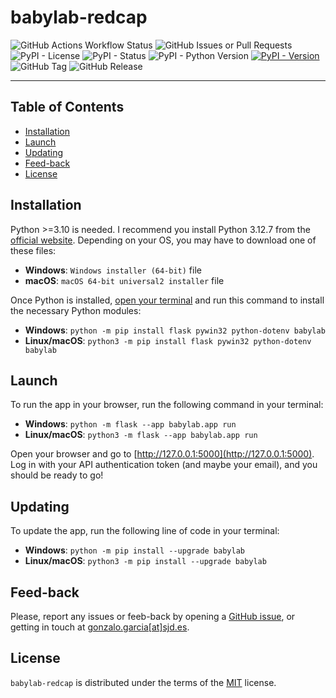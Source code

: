 # babylab-redcap

![GitHub Actions Workflow Status](https://img.shields.io/github/actions/workflow/status/NeuroDevComp/babylab-redcap/lint-test.yml)
![GitHub Issues or Pull Requests](https://img.shields.io/github/issues/NeuroDevComp/babylab-redcap)
![PyPI - License](https://img.shields.io/pypi/l/babylab)
![PyPI - Status](https://img.shields.io/pypi/status/babylab)
![PyPI - Python Version](https://img.shields.io/pypi/pyversions/babylab)
[![PyPI - Version](https://img.shields.io/pypi/v/babylab)](https://pypi.org/project/babylab/)
![GitHub Tag](https://img.shields.io/github/v/tag/NeuroDevComp/babylab-redcap)
![GitHub Release](https://img.shields.io/github/v/release/NeuroDevComp/babylab-redcap)

---

## Table of Contents

- [Installation](#installation)
- [Launch](#launch)
- [Updating](#updating)
- [Feed-back](#feed-back)
- [License](#license)

## Installation

Python >=3.10 is needed. I recommend you install Python 3.12.7 from the [official website](https://www.python.org/downloads/release/python-3127/). Depending on your OS, you may have to download one of these files:

* **Windows**: `Windows installer (64-bit)` file
* **macOS**: `macOS 64-bit universal2 installer` file

Once Python is installed, [open your terminal](https://www.youtube.com/watch?v=8Iyldhkrh7E) and run this command to install the necessary Python modules:

* **Windows**: `python -m pip install flask pywin32 python-dotenv babylab`
* **Linux/macOS**: `python3 -m pip install flask pywin32 python-dotenv babylab`

## Launch

To run the app in your browser, run the following command in your terminal:

* **Windows**: `python -m flask --app babylab.app run`
* **Linux/macOS**: `python3 -m flask --app babylab.app run`

Open your browser and go to [http://127.0.0.1:5000](http://127.0.0.1:5000). Log in with your API authentication token (and maybe your email), and you should be ready to go!

## Updating

To update the app, run the following line of code in your terminal:

* **Windows**: `python -m pip install --upgrade babylab`
* **Linux/macOS**: `python3 -m pip install --upgrade babylab`


## Feed-back

Please, report any issues or feeb-back by opening a [GitHub issue](https://github.com/NeuroDevComp/babylab-redcap/issues/new/choose), or getting in touch at [gonzalo.garcia[at]sjd.es](mailto:gonzalo.garcia@sjd.es).


## License

`babylab-redcap` is distributed under the terms of the [MIT](https://spdx.org/licenses/MIT.html) license.

